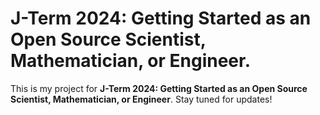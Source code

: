 # J-Term 2024: Getting Started as an Open Source Scientist, Mathematician, or Engineer. 
This is my project for **J-Term 2024: Getting Started as an Open Source Scientist, Mathematician, or Engineer**. Stay tuned for updates!
